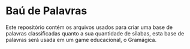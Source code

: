 # Baú de Palavras

Este repositório contém os arquivos usados para criar uma base de palavras classificadas quanto a sua quantidade de sílabas, esta base de palavras será usada em um game educacional, o Gramágica.

